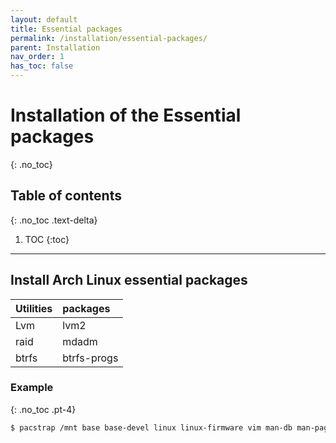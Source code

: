 ```yaml
---
layout: default
title: Essential packages
permalink: /installation/essential-packages/
parent: Installation
nav_order: 1
has_toc: false
---
```


# Installation of the Essential packages
{: .no_toc}

## Table of contents
{: .no_toc .text-delta}

1. TOC
{:toc}

---

## Install Arch Linux essential packages

| Utilities | packages    |
| :-------- | :---------- |
| Lvm       | lvm2        |
| raid      | mdadm       |
| btrfs     | btrfs-progs |

### Example
{: .no_toc .pt-4}

```bash
$ pacstrap /mnt base base-devel linux linux-firmware vim man-db man-pages
```
